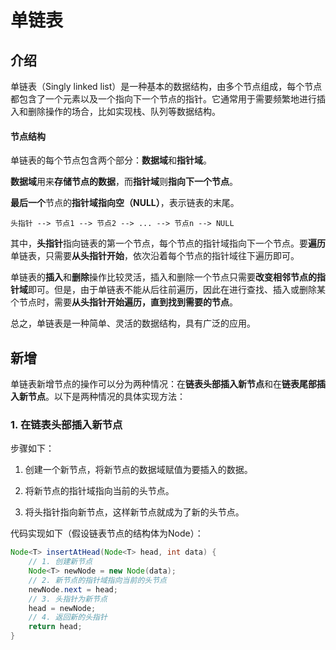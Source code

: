 # 单链表

## 介绍

单链表（Singly linked list）是一种基本的数据结构，由多个节点组成，每个节点都包含了一个元素以及一个指向下一个节点的指针。它通常用于需要频繁地进行插入和删除操作的场合，比如实现栈、队列等数据结构。


#### 节点结构

单链表的每个节点包含两个部分：**数据域**和**指针域**。

**数据域**用来**存储节点的数据**，而**指针域**则**指向下一个节点**。

**最后一个**节点的**指针域指向空（NULL）**，表示链表的末尾。

```
头指针 --> 节点1 --> 节点2 --> ... --> 节点n --> NULL
```

其中，**头指针**指向链表的第一个节点，每个节点的指针域指向下一个节点。要**遍历**单链表，只需要**从头指针开始**，依次沿着每个节点的指针域往下遍历即可。

单链表的**插入**和**删除**操作比较灵活，插入和删除一个节点只需要**改变相邻节点的指针域**即可。但是，由于单链表不能从后往前遍历，因此在进行查找、插入或删除某个节点时，需要**从头指针开始遍历，直到找到需要的节点**。

总之，单链表是一种简单、灵活的数据结构，具有广泛的应用。


## 新增

单链表新增节点的操作可以分为两种情况：在**链表头部插入新节点**和在**链表尾部插入新节点**。以下是两种情况的具体实现方法：

### 1. 在链表头部插入新节点

步骤如下：

1. 创建一个新节点，将新节点的数据域赋值为要插入的数据。

2. 将新节点的指针域指向当前的头节点。

3. 将头指针指向新节点，这样新节点就成为了新的头节点。

代码实现如下（假设链表节点的结构体为Node）：

```java
Node<T> insertAtHead(Node<T> head, int data) {
    // 1. 创建新节点
    Node<T> newNode = new Node(data);  
    // 2. 新节点的指针域指向当前的头节点
    newNode.next = head;
    // 3. 头指针为新节点  
    head = newNode; 
    // 4. 返回新的头指针 
    return head;  
}
```